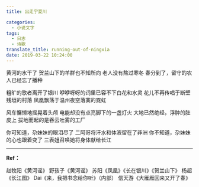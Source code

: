 ```yaml
---
title: 出走宁夏川

categories:
  - 小说文字
tags:
  - 日志
  - 诗歌
translate_title: running-out-of-ningxia
date: 2019-03-22 10:24:00
---
```

黄河的水干了
贺兰山下的羊群也不知所向
老人没有熬过寒冬
春分到了，留守的农人已经忘了播种

粗旷的歌者离开了银川
咿咿呀呀的词里已容不下白花和水灵
花儿不再传唱于断壁残垣的村落
凤凰飘荡于温州夜空落寞的霓虹

风车慵懒地摇晃着头颅
电能却没有点亮脚下的一盏灯火
大地已然绝经，浮肿的肚皮上
拔地而起的是吞云吐雾的工厂

你可知道，尕妹妹的眼泪尽了
二阿哥将汗水和体液留在了非洲
你不知道，尕妹妹的心也跟着变了
三表姐召唤她将身体献给长江

---

**Ref：**

赵牧阳《黄河谣》
野孩子《黄河谣》
苏阳《凤凰》《长在银川》《贺兰山下》
杨超《长江图》
Dai《来，我把书念给你听》（内部）
信天游《大雁雁回来又开了春》  